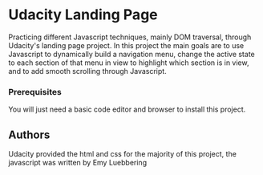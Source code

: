 # Udacity Landing Page

Practicing different Javascript techniques, mainly DOM traversal, through Udacity's landing page project. In this project the main goals are to use Javascript to dynamically build a navigation menu, change the active state to each section of that menu in view to highlight which section is in view, and to add smooth scrolling through Javascript. 

### Prerequisites

You will just need a basic code editor and browser to install this project. 


## Authors

Udacity provided the html and css for the majority of this project, the javascript was written by Emy Luebbering 

